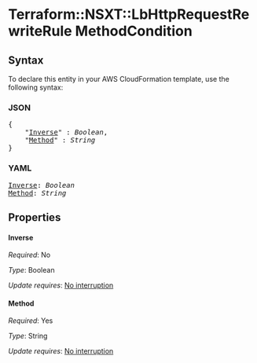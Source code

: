 # Terraform::NSXT::LbHttpRequestRewriteRule MethodCondition

## Syntax

To declare this entity in your AWS CloudFormation template, use the following syntax:

### JSON

<pre>
{
    "<a href="#inverse" title="Inverse">Inverse</a>" : <i>Boolean</i>,
    "<a href="#method" title="Method">Method</a>" : <i>String</i>
}
</pre>

### YAML

<pre>
<a href="#inverse" title="Inverse">Inverse</a>: <i>Boolean</i>
<a href="#method" title="Method">Method</a>: <i>String</i>
</pre>

## Properties

#### Inverse

_Required_: No

_Type_: Boolean

_Update requires_: [No interruption](https://docs.aws.amazon.com/AWSCloudFormation/latest/UserGuide/using-cfn-updating-stacks-update-behaviors.html#update-no-interrupt)

#### Method

_Required_: Yes

_Type_: String

_Update requires_: [No interruption](https://docs.aws.amazon.com/AWSCloudFormation/latest/UserGuide/using-cfn-updating-stacks-update-behaviors.html#update-no-interrupt)

